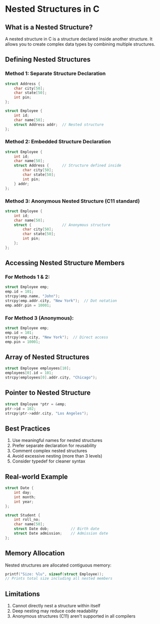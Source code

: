 # Nested Structures in C

## What is a Nested Structure?
A nested structure in C is a structure declared inside another structure. It allows you to create complex data types by combining multiple structures.

## Defining Nested Structures

### Method 1: Separate Structure Declaration
```c
struct Address {
    char city[50];
    char state[50];
    int pin;
};

struct Employee {
    int id;
    char name[50];
    struct Address addr;  // Nested structure
};
```

### Method 2: Embedded Structure Declaration
```c
struct Employee {
    int id;
    char name[50];
    struct Address {      // Structure defined inside
        char city[50];
        char state[50];
        int pin;
    } addr;
};
```

### Method 3: Anonymous Nested Structure (C11 standard)
```c
struct Employee {
    int id;
    char name[50];
    struct {              // Anonymous structure
        char city[50];
        char state[50];
        int pin;
    };
};
```

## Accessing Nested Structure Members

### For Methods 1 & 2:
```c
struct Employee emp;
emp.id = 101;
strcpy(emp.name, "John");
strcpy(emp.addr.city, "New York");  // Dot notation
emp.addr.pin = 10001;
```

### For Method 3 (Anonymous):
```c
struct Employee emp;
emp.id = 101;
strcpy(emp.city, "New York");  // Direct access
emp.pin = 10001;
```

## Array of Nested Structures
```c
struct Employee employees[10];
employees[0].id = 101;
strcpy(employees[0].addr.city, "Chicago");
```

## Pointer to Nested Structure
```c
struct Employee *ptr = &emp;
ptr->id = 102;
strcpy(ptr->addr.city, "Los Angeles");
```

## Best Practices
1. Use meaningful names for nested structures
2. Prefer separate declaration for reusability
3. Comment complex nested structures
4. Avoid excessive nesting (more than 3 levels)
5. Consider typedef for cleaner syntax

## Real-world Example
```c
struct Date {
    int day;
    int month;
    int year;
};

struct Student {
    int roll_no;
    char name[50];
    struct Date dob;          // Birth date
    struct Date admission;    // Admission date
};
```

## Memory Allocation
Nested structures are allocated contiguous memory:
```c
printf("Size: %lu", sizeof(struct Employee));
// Prints total size including all nested members
```

## Limitations
1. Cannot directly nest a structure within itself
2. Deep nesting may reduce code readability
3. Anonymous structures (C11) aren't supported in all compilers